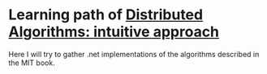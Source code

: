 # Learning path of [Distributed Algorithms: intuitive approach](https://www.amazon.com/Distributed-Algorithms-Intuitive-Approach-Press-ebook/dp/B00HAZZN7I)

Here I will try to gather .net implementations of the algorithms described in the MIT book.
